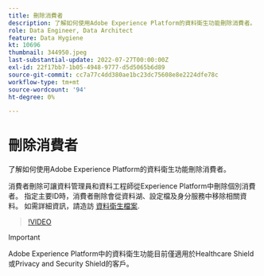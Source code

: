 ```yaml
---
title: 刪除消費者
description: 了解如何使用Adobe Experience Platform的資料衛生功能刪除消費者。
role: Data Engineer, Data Architect
feature: Data Hygiene
kt: 10696
thumbnail: 344950.jpeg
last-substantial-update: 2022-07-27T00:00:00Z
exl-id: 22f17bb7-1b05-4948-9777-d5d5065b6d89
source-git-commit: cc7a77c4dd380ae1bc23dc75608e8e2224dfe78c
workflow-type: tm+mt
source-wordcount: '94'
ht-degree: 0%

---
```


# 刪除消費者

了解如何使用Adobe Experience Platform的資料衛生功能刪除消費者。

消費者刪除可讓資料管理員和資料工程師從Experience Platform中刪除個別消費者。 指定主要ID時，消費者刪除會從資料湖、設定檔及身分服務中移除相關資料。 如需詳細資訊，請造訪 [資料衛生檔案](https://experienceleague.adobe.com/docs/experience-platform/hygiene/home.html).

>[!VIDEO](https://video.tv.adobe.com/v/344950?quality=12&learn=on)

>[!IMPORTANT]
>
> Adobe Experience Platform中的資料衛生功能目前僅適用於Healthcare Shield或Privacy and Security Shield的客戶。
